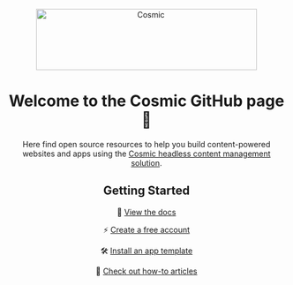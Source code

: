 <p align="center">
  <a href="https://www.cosmicjs.com"><img src="https://cdn.cosmicjs.com/3cf62ab0-8e13-11ea-9b8f-cd0254a8c979-cosmic-dark.svg" alt="Cosmic" width="400" height="111"></a>
</p>

<h1 align="center">Welcome to the Cosmic GitHub page 👋</h1>

<p align="center">
Here find open source resources to help you build content-powered websites and apps using the <a href="https://www.cosmicjs.com?utm_source=github-page">Cosmic headless content management solution</a>.
</p>


<h2 align="center">Getting Started</h2>

<p align="center">
📖 <a href="https://docs.cosmicjs.com">View the docs</a>
</p>
<p align="center">
⚡ <a href="https://www.cosmicjs.com/signup">Create a free account</a>
</p>
<p align="center">
🛠️  <a href="https://www.cosmicjs.com/apps">Install an app template</a>
</p>
<p align="center">
📝  <a href="https://www.cosmicjs.com/articles">Check out how-to articles</a>
 </p>
